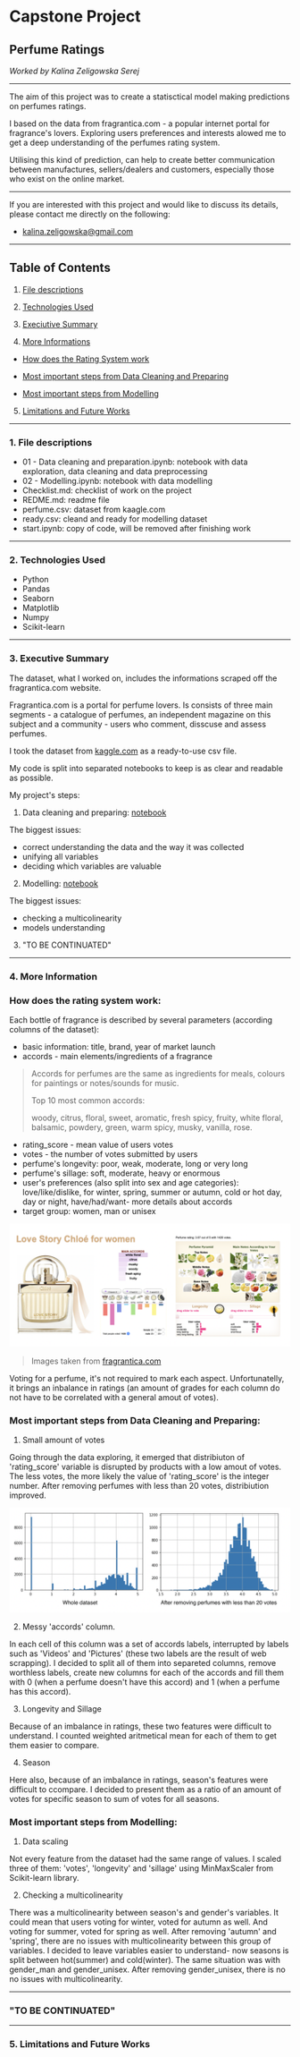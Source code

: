 # Capstone Project

## Perfume Ratings

*Worked by Kalina Zeligowska Serej*

***

The aim of this project was to create a statisctical model making predictions on perfumes ratings.

I based on the data from fragrantica.com - a popular internet portal for fragrance's lovers. Exploring users preferences and interests alowed me to get a deep understanding of the perfumes rating system.

Utilising this kind of prediction, can help to create better communication between manufactures, sellers/dealers and customers, especially those who exist on the online market.

***

If you are interested with this project and would like to discuss its details, please contact me directly on the following:
* [kalina.zeligowska@gmail.com]()

*** 

## Table of Contents

1. <a href="https://github.com/kalina-kalina/perfumes_ratings/blob/master/README.md#1-file-descriptions" target="_blank">File descriptions</a>

2. <a href="https://github.com/kalina-kalina/perfumes_ratings/blob/master/README.md#2-technologies-used" target="_blank">Technologies Used</a>

3. <a href="https://github.com/kalina-kalina/perfumes_ratings/blob/master/README.md#3-executive-summary" target="_blank">Execiutive Summary</a>

4. <a href="https://github.com/kalina-kalina/perfumes_ratings/blob/master/README.md#4-more-information" target="_blank">More Informations</a>

* <a href="https://github.com/kalina-kalina/perfumes_ratings/blob/master/README.md#how-does-the-rating-system-work" target="_blank">How does the Rating System work</a>

* <a href="https://github.com/kalina-kalina/perfumes_ratings/blob/master/README.md#most-important-steps-from-data-cleaning-and-preparing" target="_blank">Most important steps from Data Cleaning and Preparing</a>

* <a href="https://github.com/kalina-kalina/perfumes_ratings/blob/master/README.md#most-important-steps-from-modelling" target="_blank">Most important steps from Modelling</a>

5. <a href="https://github.com/kalina-kalina/perfumes_ratings/blob/master/README.md#5-limitations-andd-future-works" target="_blank">Limitations and Future Works</a>

***

### 1. File descriptions

* 01 - Data cleaning and preparation.ipynb: notebook with data exploration, data cleaning and data preprocessing
* 02 - Modelling.ipynb: notebook with data modelling
* Checklist.md: checklist of work on the project
* REDME.md: readme file
* perfume.csv: dataset from kaagle.com
* ready.csv: cleand and ready for modelling dataset
* start.ipynb: copy of code, will be removed after finishing work

***

### 2. Technologies Used

* Python
* Pandas
* Seaborn
* Matplotlib
* Numpy
* Scikit-learn

***

### 3. Executive Summary


The dataset, what I worked on, includes the informations scraped off the fragrantica.com website.

Fragrantica.com is a portal for perfume lovers. Is consists of three main segments - a catalogue of perfumes, an independent magazine on this subject and a community - users who comment, disscuse and assess perfumes.

I took the dataset from <a href="https://www.kaggle.com/sagikeren88/fragrances-and-perfumes" target="_blank">kaggle.com</a> as a ready-to-use csv file.

My code is split into separated notebooks to keep is as clear and readable as possible.

My project's steps:

1. Data cleaning and preparing: <a href="https://github.com/kalina-kalina/perfumes_ratings/blob/master/01%20-%20Data%20cleaning%20and%20preparation.ipynb" target="_blank">notebook</a>

The biggest issues:
* correct understanding the data and the way it was collected
* unifying all variables
* deciding which variables are valuable

2. Modelling: <a href="https://github.com/kalina-kalina/perfumes_ratings/blob/master/02%20-%20Modelling.ipynb" target="_blank">notebook</a>

The biggest issues:
* checking a multicolinearity
* models understanding 

3. "TO BE CONTINUATED"

*** 

### 4. More Information

### How does the rating system work:

Each bottle of fragrance is described by several parameters (according columns of the dataset):
* basic information: title, brand, year of market launch
* accords - main elements/ingredients of a fragrance

> Accords for perfumes are the same as ingredients for meals, colours for paintings or notes/sounds for music. 
>
> Top 10 most common accords: 
>
> woody, citrus, floral, sweet, aromatic, fresh spicy, fruity, white floral, balsamic, powdery, green, warm spicy, musky, vanilla, rose.

* rating_score - mean value of users votes
* votes - the number of votes submitted by users
* perfume's longevity: poor, weak, moderate, long or very long
* perfume's sillage: soft, moderate, heavy or enormous
* user's preferences (also split into sex and age categories): love/like/dislike, for winter, spring, summer or autumn, cold or hot day, day or night, have/had/want- more details about accords
* target group: women, man or unisex 

![](figures/from_web.png)

> Images taken from [fragrantica.com](https://www.fragrantica.com/perfume/Chlo-/Love-Story-26227.htmll)

Voting for a perfume, it's not required to mark each aspect. Unfortunatelly, it brings an inbalance in ratings (an amount of grades for each column do not have to be correlated with a general amout of votes).


### Most important steps from Data Cleaning and Preparing:

1. Small amount of votes

Going through the data exploring, it emerged that distribiuton of 'rating_score' variable is disrupted by products with a
low amout of votes. The less votes, the more likely the value of 'rating_score' is the integer number. After removing perfumes with less than 20 votes, distribiution improved.

![](figures/distribution.png)

2. Messy 'accords' column. 

In each cell of this column was a set of accords labels, interrupted by labels such as 'Videos' and 'Pictures' (these two labels are the result of web scrapping). I decided to split all of them into separeted columns, remove worthless labels, create new columns for each of the accords and fill them with 0 (when a perfume doesn't have this accord) and 1 (when a perfume has this accord).

3. Longevity and Sillage

Because of an imbalance in ratings, these two features were difficult to understand. I counted weighted aritmetical mean for each of them to get them easier to compare.

4. Season

Here also, because of an imbalance in ratings, season's features were difficult to ccompare. I decided to present them as a ratio of an amount of votes for specific season to sum of votes for all seasons.

### Most important steps from Modelling:

1. Data scaling

Not every feature from the dataset had the same range of values. I scaled three of them: 'votes', 'longevity' and 'sillage' using MinMaxScaler from Scikit-learn library. 

2. Checking a multicolinearity

There was a multicolinearity between season's and gender's variables. It could mean that users voting for winter, voted for autumn as well. And voting for summer, voted for spring as well. After removing 'autumn' and 'spring', there are no issues with multicolinearity between this group of variables. I decided to leave variables easier to understand- now seasons is split between hot(summer) and cold(winter).
The same situation was with gender_man and gender_unisex. After removing gender_unisex, there is no no issues with multicolinearity.

***

### "TO BE CONTINUATED"

***

### 5. Limitations and Future Works





